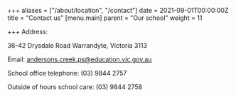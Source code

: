 +++
aliases = ["/about/location", "/contact"]
date = 2021-09-01T00:00:00Z
title = "Contact us"
[menu.main]
parent = "Our school"
weight = 11

+++
Address:

36-42 Drysdale Road
Warrandyte, Victoria 3113

Email: [andersons.creek.ps@education.vic.gov.au](mailto:andersons.creek.ps@education.vic.gov.au "Email address")

School office telephone: (03) 9844 2757

Outside of hours school care: (03) 9844 2758
